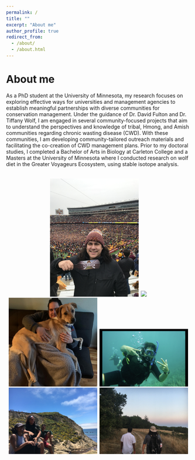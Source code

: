 ```yaml
---
permalink: /
title: ""
excerpt: "About me"
author_profile: true
redirect_from: 
  - /about/
  - /about.html
---
```


About me
======


As a PhD student at the University of Minnesota, my research focuses on exploring effective ways for universities and management agencies to establish meaningful partnerships with diverse communities for conservation management. Under the guidance of Dr. David Fulton and Dr. Tiffany Wolf, I am engaged in several community-focused projects that aim to understand the perspectives and knowledge of tribal, Hmong, and Amish communities regarding chronic wasting disease (CWD). With these communities, I am developing community-tailored outreach materials and facilitating the co-creation of CWD management plans. Prior to my doctoral studies, I completed a Bachelor of Arts in Biology at Carleton College and a Masters at the University of Minnesota where I conducted research on wolf diet in the Greater Voyageurs Ecosystem, using stable isotope analysis.
<br><br>
<div id="pictures" align="center">
    <img src="/images/RF_RTB.jpeg" style="width:48%; margin: 0em 0.1em 0em 0em;">
   <img src="/images/RF_Waterfall.JPG" style="width:48%; margin: 0em 0em 0em 0em;">
   
<div id="pictures" align="center">
    <img src="/images/Ruby_RF.jpg" style="width:48%; margin: 0em 0.1em 0em 0em;">
    <img src="/images/RF_SCUBA.JPEG" style="width:48%; margin: 0em 0em 0em 0em;">

<div id="pictures" align="center">
    <img src="/images/RF_Beach_Friends.jpg" style="width:48%; margin: 0em 0.1em 0em 0em;">
    <img src="/images/RF_SantaCruz_Deer.jpg" style="width:48%; margin: 0em 0em 0em 0em;">
